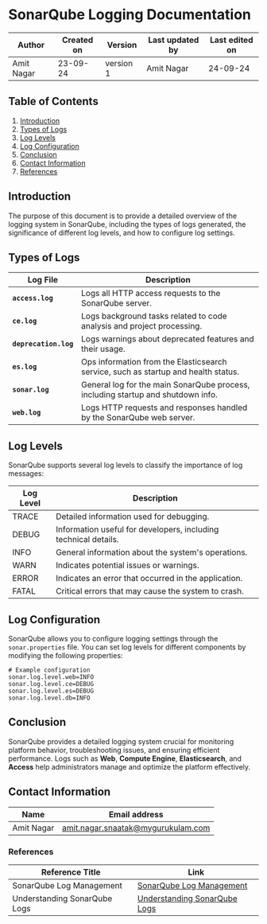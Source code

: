 # SonarQube Logging Documentation

| Author      | Created on  | Version    | Last updated by | Last edited on |
|-------------|-------------|------------|-----------------|----------------|
| Amit Nagar  | 23-09-24    | version 1  | Amit Nagar      | 24-09-24       |

## Table of Contents

1. [Introduction](#Introduction)
2. [Types of Logs](#types-of-logs)
3. [Log Levels](#log-levels)
4. [Log Configuration](#log-configuration)
5. [Conclusion](#conclusion)
6. [Contact Information](#Contact-Information)
7. [References](#references)


## Introduction
The purpose of this document is to provide a detailed overview of the logging system in SonarQube, including the types of logs generated, the significance of different log levels, and how to configure log settings.



## Types of Logs

| Log File                     | Description                                                                           |
|------------------------------|---------------------------------------------------------------------------------------|
| **`access.log`**            | Logs all HTTP access requests to the SonarQube server.                               |
| **`ce.log`**                | Logs background tasks related to code analysis and project processing.               |
| **`deprecation.log`**       | Logs warnings about deprecated features and their usage.                             |
| **`es.log`**                | Ops information from the Elasticsearch service, such as startup and health status.  |
| **`sonar.log`**             | General log for the main SonarQube process, including startup and shutdown info.   |
| **`web.log`**               | Logs HTTP requests and responses handled by the SonarQube web server.               |


## Log Levels
SonarQube supports several log levels to classify the importance of log messages:

| Log Level | Description                                          |
|-----------|------------------------------------------------------|
| TRACE     | Detailed information used for debugging.             |
| DEBUG     | Information useful for developers, including technical details. |
| INFO      | General information about the system's operations.   |
| WARN      | Indicates potential issues or warnings.              |
| ERROR     | Indicates an error that occurred in the application.  |
| FATAL     | Critical errors that may cause the system to crash.  |

## Log Configuration
SonarQube allows you to configure logging settings through the `sonar.properties` file. You can set log levels for different components by modifying the following properties:

```properties
# Example configuration
sonar.log.level.web=INFO
sonar.log.level.ce=DEBUG
sonar.log.level.es=DEBUG
sonar.log.level.db=INFO
```
## Conclusion

SonarQube provides a detailed logging system crucial for monitoring platform behavior, troubleshooting issues, and ensuring efficient performance. Logs such as **Web**, **Compute Engine**, **Elasticsearch**, and **Access** help administrators manage and optimize the platform effectively.

## Contact Information

| Name       | Email address     |
|------------|-------------------|
| Amit Nagar | amit.nagar.snaatak@mygurukulam.com |


### References

| Reference Title                          | Link                                                                                          |
|------------------------------------------|-----------------------------------------------------------------------------------------------|
| SonarQube Log Management                 | [SonarQube Log Management](https://docs.sonarqube.org/latest/instance-administration/log-management/) |
| Understanding SonarQube Logs             | [Understanding SonarQube Logs](https://community.sonarsource.com/t/understanding-sonarqube-logs/2023) |

